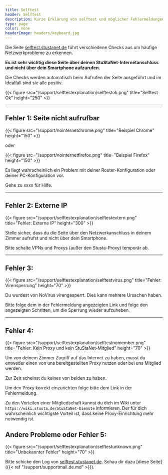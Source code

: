 ```yaml
---
title: Selftest
header: Selftest
description: Kurze Erklärung von selftest und möglicher Fehlermeldungen
type: page
color: none
headerImage: headers/keyboard.jpg
---
```


Die Seite [selftest.stustanet.de](http://selftest.stustanet.de) führt verschiedene Checks aus um häufige Netzwerkprobleme zu erkennen.

**Es ist sehr wichtig diese Seite über deinen StuStaNet-Internetanschluss und nicht über dein Smartphone aufzurufen.**

Die Checks werden automatisch beim Aufrufen der Seite ausgeführt und im Idealfall sind sie alle positiv.

{{< figure src="/support/selftestexplanation/selftestok.png" title="Selftest Ok" height="250" >}}

***

## Fehler 1: Seite nicht aufrufbar

{{< figure src="/support/nointernetchrome.png" title="Beispiel Chrome" height="150" >}}

oder

{{< figure src="/support/nointernetfirefox.png" title="Beispiel Firefox" height="150" >}}

Es liegt wahrscheinlich ein Problem mit deiner Router-Konfiguration oder deiner PC-Konfiguration vor.

Gehe zu xxxx für Hilfe.

***

## Fehler 2: Externe IP

{{< figure src="/support/selftestexplanation/selftestextern.png" title="Fehler: Externe IP" height="300" >}}

Stelle sicher, dass du die Seite über den Netzwerkanschluss in deinem Zimmer aufrufst und nicht über dein Smartphone.

Bitte schalte VPNs und Proxys (außer den Stusta-Proxy) temporär ab.

***

## Fehler 3:

{{< figure src="/support/selftestexplanation/selftestvirus.png" title="Fehler: Virensperrung" height="70" >}}

Du wurdest von NoVirus virengesperrt. Dies kann mehrere Ursachen haben.

Bitte folge dem in der Fehlermeldung angezeigten Link und folge den angezeigten Schritten, um die Sperrung wieder aufzuheben.

***

## Fehler 4:

{{< figure src="/support/selftestexplanation/selftestnomember.png" title="Fehler: Kein Proxy und kein StuStaNet-Mitglied" height="70" >}}

Um von deinem Zimmer Zugriff auf das Internet zu haben, musst du entweder einen von uns bereitgestellten Proxy nutzen oder bei uns Mitglied werden.

Zur Zeit scheinst du keines von beiden zu haben.

Um den Proxy korrekt einzurichten folge bitte dem Link in der Fehlermeldung.

Zu den Vorteilen einer Mitgliedschaft kannst du dich im Wiki unter `https://wiki.stusta.de/StuStaNet-Dienste` informieren. Der für dich wahrscheinlich wichtigste Vorteil ist, dass keine Proxy-Einrichtung mehr notwendig ist.

## Andere Probleme oder Fehler 5:

{{< figure src="/support/selftestexplanation/selftestunknown.png" title="Unbekannter Fehler" height="70" >}}

Bitte schicke den Log von [selftest.stustanet.de](http://selftest.stustanet.de). Schau dir dazu [diese Seite]({{< ref "/support/supportmail.de.md" >}}).

